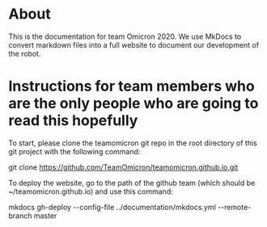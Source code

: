 # About

This is the documentation for team Omicron 2020. We use MkDocs to convert markdown files into a full website to document 
our development of the robot.

# Instructions for team members who are the only people who are going to read this hopefully

To start, please clone the teamomicron git repo in the root directory of this git project with the following command:

git clone https://github.com/TeamOmicron/teamomicron.github.io.git

To deploy the website, go to the path of the github team (which should be ~/teamomicron.github.io) and use this command:

mkdocs gh-deploy --config-file ../documentation/mkdocs.yml --remote-branch master